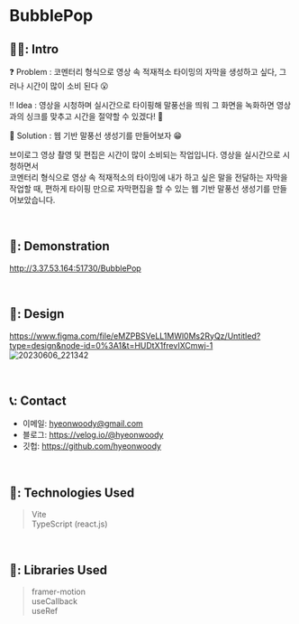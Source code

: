 # BubblePop

## 🧑‍💻: Intro
❓ Problem : 코멘터리 형식으로 영상 속 적재적소 타이밍의 자막을 생성하고 싶다, 그러나 시간이 많이 소비 된다 😮

‼ Idea : 영상을 시청하며 실시간으로 타이핑해 말풍선을 띄워 그 화면을 녹화하면 영상과의 싱크를 맞추고 시간을 절약할 수 있겠다! 🤔

💯 Solution : 웹 기반 말풍선 생성기를 만들어보자 😁

브이로그 영상 촬영 및 편집은 시간이 많이 소비되는 작업입니다.
영상을 실시간으로 시청하면서  
코멘터리 형식으로 영상 속 적재적소의 타이밍에
내가 하고 싶은 말을 전달하는 자막을 작업할 때,
편하게 타이핑 만으로 자막편집을 할 수 있는
웹 기반 말풍선 생성기를 만들어보았습니다.

</br>

## 🎥: Demonstration
http://3.37.53.164:51730/BubblePop

</br>

## 🎨: Design
https://www.figma.com/file/eMZPBSVeLL1MWl0Ms2RyQz/Untitled?type=design&node-id=0%3A1&t=HUDtX1frevIXCmwj-1
![20230606_221342](https://github.com/hyeonwoody/BubblePop/assets/75844701/0ada44bf-5676-4cbc-9f49-94b1ad8292d4)

</br>

## 📞: Contact
- 이메일: hyeonwoody@gmail.com
- 블로그: https://velog.io/@hyeonwoody
- 깃헙: https://github.com/hyeonwoody

</br>

## 🧱: Technologies Used
> Vite  
> TypeScript (react.js)  

</br>

## 📖: Libraries Used
> framer-motion  
> useCallback  
> useRef  
